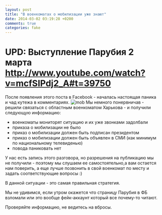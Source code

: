 ```yaml
---
layout: post
title: "В военкоматах о мобилизации уже знают"
date: 2014-03-02 03:19:28 +0200
comments: true
categories: fake
---
```

# UPD: Выступление Парубия 2 марта  http://www.youtube.com/watch?v=mcfSIPdj2_A#t=39750

После появления этого поста в Facebook - началась настоящая паника и чад кутежа в комментариях.
![mob](http://d.pr/i/5BRh+)
Мы немного понервничав - решили связаться с областным военкоматом Харькова - и получили следующую информацию:

- военкоматы мониторят ситуацию и их уже звонками задолбали
- приказа о мобилизации не было
- приказ о мобилизации должен быть подписан президентом
- приказ о мобилизации должен быть объявлен в СМИ (как минимум по национальному телевиденью)
- повода паниковать нет

У нас есть запись этого разговора, но разрешения на публикацию мы не получили - поэтому мы слушаем ее самостоятельно,а вам остается нам поверить, а еще лучше позвонить в свой военкомат по месту и задать соответствующие вопросы :)

В данной ситуации - это самая правильная стратегия.

Мы не удивимся, если утром окажется что страницу Парубия в ФБ взломали или это вообще фейк-аккаунт который все почему-то читают.

Проверяйте информацию, не ведитесь на вбросы.
